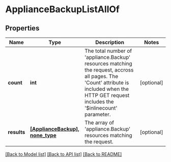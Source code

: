 # ApplianceBackupListAllOf

## Properties
Name | Type | Description | Notes
------------ | ------------- | ------------- | -------------
**count** | **int** | The total number of &#39;appliance.Backup&#39; resources matching the request, accross all pages. The &#39;Count&#39; attribute is included when the HTTP GET request includes the &#39;$inlinecount&#39; parameter. | [optional] 
**results** | [**[ApplianceBackup], none_type**](ApplianceBackup.md) | The array of &#39;appliance.Backup&#39; resources matching the request. | [optional] 

[[Back to Model list]](../README.md#documentation-for-models) [[Back to API list]](../README.md#documentation-for-api-endpoints) [[Back to README]](../README.md)


